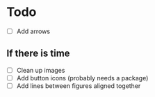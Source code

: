# Todo
- [ ] Add arrows

## If there is time
- [ ] Clean up images 
- [ ] Add button icons (probably needs a package)
- [ ] Add lines between figures aligned together
